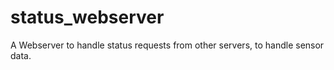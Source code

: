 # status_webserver
A Webserver to handle status requests from other servers, to handle sensor data.
